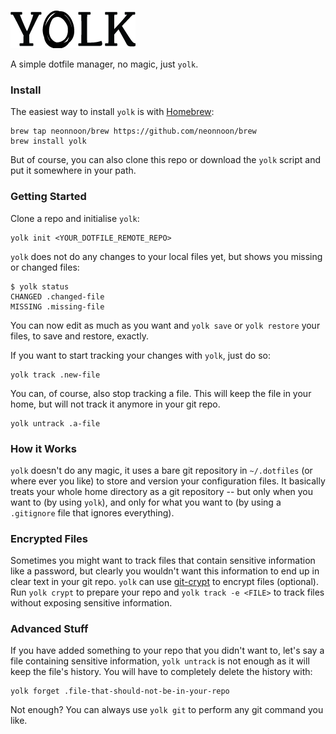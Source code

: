 ![image](./img/yolk.png)

A simple dotfile manager, no magic, just `yolk`.


### Install

The easiest way to install `yolk` is with [Homebrew](http://brew.sh):
```
brew tap neonnoon/brew https://github.com/neonnoon/brew
brew install yolk
```

But of course, you can also clone this repo or download the `yolk` script and put it somewhere in your path.


### Getting Started

Clone a repo and initialise `yolk`:
```
yolk init <YOUR_DOTFILE_REMOTE_REPO>
```

`yolk` does not do any changes to your local files yet, but shows you missing or changed files:
```
$ yolk status
CHANGED .changed-file
MISSING .missing-file
```

You can now edit as much as you want and `yolk save` or `yolk restore` your files, to save and restore, exactly.

If you want to start tracking your changes with `yolk`, just do so:
```
yolk track .new-file
```

You can, of course, also stop tracking a file. This will keep the file in your home, but will not track it anymore in your git repo.
```
yolk untrack .a-file
```


### How it Works

`yolk` doesn't do any magic, it uses a bare git repository in `~/.dotfiles`  (or where ever you like) to store and version your configuration files. It basically treats your whole home directory as a git repository -- but only when you want to (by using `yolk`), and only for what you want to (by using a `.gitignore` file that ignores everything).

### Encrypted Files

Sometimes you might want to track files that contain sensitive information like a password, but clearly you wouldn't want this information to end up in clear text in your git repo. `yolk` can use [git-crypt](https://github.com/AGWA/git-crypt) to encrypt files (optional). Run `yolk crypt` to prepare your repo and `yolk track -e <FILE>` to track files without exposing sensitive information.

### Advanced Stuff

If you have added something to your repo that you didn't want to, let's say a file containing sensitive information, `yolk untrack` is not enough as it will keep the file's history. You will have to completely delete the history with:
```
yolk forget .file-that-should-not-be-in-your-repo
```

Not enough? You can always use `yolk git` to perform any git command you like.
